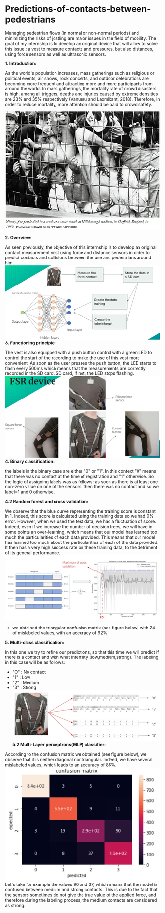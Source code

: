# Predictions-of-contacts-between-pedestrians
Managing pedestrian flows (in normal or non-normal periods) and minimizing the risks of jostling are major issues in the field of mobility. The goal of my internship is to develop an original device that will allow to solve this issue : a vest to measure contacts and pressures, but also distances, using force sensors as well as ultrasonic sensors.


 __1. Introduction:__

 As the world's population increases, mass gatherings such as religious or political events, air shows, rock concerts, and outdoor celebrations are becoming more frequent and attracting more and more participants from around the world. In mass gatherings, the mortality rate of crowd disasters is high. among all triggers, deaths and injuries caused by extreme densities are 23% and 35% respectively (Vanumu and Laxmikant, 2018). Therefore, in order to reduce mortality, more attention should be paid to crowd safety.

  ![Optional Text](figures/im18.JPG)

  __2. Overview:__

  As seen previously, the objective of this internship is to develop an original contact measurement vest using force and distance sensors in order to predict contacts and collisions between the use and pedestrians around him.
  ![Optional Text](figures/im20.JPG)
  __3. Functioning principle:__

The vest is also equipped with a push button control with a green LED to control the start of the recording to make the use of this vest more convenient. As soon as the user presses the push button, the LED starts to flash every 500ms which means that the measurements are correctly recorded in the SD card. SD card, if not, the LED stops flashing.
  ![Optional Text](figures/fsr.JPG)
  __4. Binary classification:__

  the labels in the binary case are either "0" or "1". In this context "0" means that there was no contact at the time of registration and "1" otherwise. So the logic of assigning labels was as follows: as soon as there is at least one non-zero value on one of the sensors, then there was no contact and so we label=1 and 0 otherwise.

  __4.2 Random forest and cross validation:__

  We observe that the blue curve representing the training score is constant in 1. Indeed, this score is calculated using the training data so we had 0% error. However, when we used the test data, we had a fluctuation of score. Indeed, even if we increase the number of decision trees, we will have in some points an over-learning, which means that our model has learned too much the particularities of each data provided. This means that our model has learned too much about the particularities of each of the data provided. It then has a very high success rate on these training data, to the detriment of its general performance.
  ![Optional Text](figures/cross.JPG)
  * we obtained the triangular confusion matrix (see figure below) with 24 of mislabeled values, with an accuracy of 92%
  
  __5. Multi-class classification:__

  In this one we try to refine our predictions, so that this time we will predict if there is a contact and with what intensity (low,medium,strong). The labeling in this case will be as follows:
  * "O" : No contact
  * "1" : Low
  * "2" : Medium
  * "3" : Strong
  ![Optional Text](figures/contacts.JPG)
  __5.2 Multi-Layer perceptrons(MLP) classifier:__

  According to the confusion matrix we obtained (see figure below), we observe that it is neither diagonal nor triangular. Indeed, we have several mislabeled values, which leads to an accuracy of 86%.
    ![Optional Text](figures/last.JPG)
  Let's take for example the values 90 and 37, which means that the model is confused between medium and strong contacts. This is due to the fact that the sensors sometimes do not  give the true value of the applied force, and therefore during the labeling process, the medium contacts are considered as strong.
